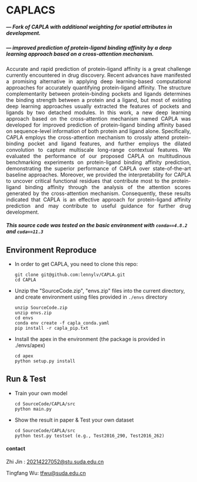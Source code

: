 # CAPLACS

#####                      — Fork of CAPLA with additional weighting for spatial attributes in development.
#####                      — improved prediction of protein-ligand binding affinity by a deep learning approach based on a cross-attention mechanism.

<div style ="text-align:justify">Accurate and rapid prediction of protein-ligand affinity is a great challenge currently encountered in drug discovery. Recent advances have manifested a promising alternative in applying deep learning-based computational approaches for accurately quantifying protein-ligand affinity. The structure complementarity between protein-binding pockets and ligands determines the binding strength between a protein and a ligand, but most of existing deep learning approaches usually extracted the features of pockets and ligands by two detached modules. In this work, a new deep learning approach based on the cross-attention mechanism named CAPLA was developed for improved prediction of protein-ligand binding affinity based on sequence-level information of both protein and ligand alone. Specifically, CAPLA employs the cross-attention mechanism to crossly attend protein-binding pocket and ligand features, and further employs the dilated convolution to capture multiscale long-range contextual features. We evaluated the performance of our proposed CAPLA on multitudinous benchmarking experiments on protein-ligand binding affinity prediction, demonstrating the superior performance of CAPLA over state-of-the-art baseline approaches. Moreover, we provided the interpretability for CAPLA to uncover critical functional residues that contribute most to the protein-ligand binding affinity through the analysis of the attention scores generated by the cross-attention mechanism. Consequently, these results indicated that CAPLA is an effective approach for protein-ligand affinity prediction and may contribute to useful guidance for further drug development.</div>

##### This source code was tested on the basic environment with `conda==4.8.2` and `cuda==11.3`

## Environment Reproduce

- In order to get CAPLA, you need to clone this repo:

  ```
  git clone git@github.com:lennylv/CAPLA.git
  cd CAPLA
  ```

- Unzip the "SourceCode.zip", "envs.zip" files into the current directory, and create environment using files provided in `./envs` directory

  ```
  unzip SourceCode.zip
  unzip envs.zip
  cd envs
  conda env create -f capla_conda.yaml
  pip install -r capla_pip.txt
  ```

- Install the apex in the environment (the package is provided in ./envs/apex)

  ```
  cd apex
  python setup.py install
  ```

## Run & Test

- Train your own model

  ```
  cd SourceCode/CAPLA/src
  python main.py
  ```

- Show the result in paper &  Test your own dataset

  ```
  cd SourceCode/CAPLA/src
  python test.py testset (e.g., Test2016_290, Test2016_262)
  ```



#### contact

Zhi Jin : 20214227052@stu.suda.edu.cn 

Tingfang Wu: tfwu@suda.edu.cn
